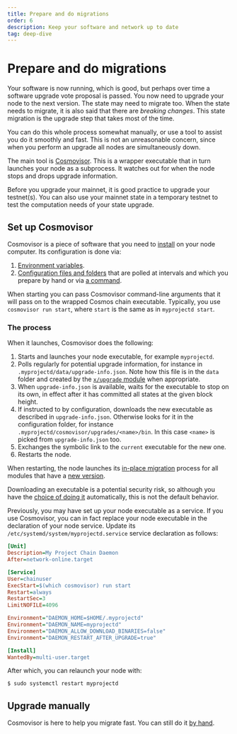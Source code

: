 ```yaml
---
title: Prepare and do migrations
order: 6
description: Keep your software and network up to date
tag: deep-dive
---
```


# Prepare and do migrations

Your software is now running, which is good, but perhaps over time a software upgrade vote proposal is passed. You now need to upgrade your node to the next version. The state may need to migrate too. When the state needs to migrate, it is also said that there are _breaking changes_. This state migration is the upgrade step that takes most of the time.

You can do this whole process somewhat manually, or use a tool to assist you do it smoothly and fast. This is not an unreasonable concern, since when you perform an upgrade all nodes are simultaneously down.

The main tool is [Cosmovisor](https://docs.cosmos.network/main/run-node/cosmovisor.html). This is a wrapper executable that in turn launches your node as a subprocess. It watches out for when the node stops and drops upgrade information.

Before you upgrade your mainnet, it is good practice to upgrade your testnet(s). You can also use your mainnet state in a temporary testnet to test the computation needs of your state upgrade.

<!-- TODO at which versions does the below apply? Anyway we want to use the latest advised way -->

## Set up Cosmovisor

Cosmovisor is a piece of software that you need to [install](https://docs.cosmos.network/main/run-node/cosmovisor.html#installation) on your node computer. Its configuration is done via:

1. [Environment variables](https://docs.cosmos.network/main/run-node/cosmovisor.html#command-line-arguments-and-environment-variables).
2. [Configuration files and folders](https://docs.cosmos.network/main/run-node/cosmovisor.html#folder-layout) that are polled at intervals and which you prepare by hand or via [a command](https://dodocs.cosmos.network/mainun-node/cosmovisor.html#initialization).

When starting you can pass Cosmovisor command-line arguments that it will pass on to the wrapped Cosmos chain executable. Typically, you use `cosmovisor run start`, where `start` is the same as in `myprojectd start`.

### The process

When it launches, Cosmovisor does the following:

1. Starts and launches your node executable, for example `myprojectd`.
2. Polls regularly for potential upgrade information, for instance in `.myprojectd/data/upgrade-info.json`. Note how this file is in the `data` folder and created by the [`x/upgrade` module](https://docs.cosmos.network/main/building-modules/upgrade.html) when appropriate.
3. When `upgrade-info.json` is available, waits for the executable to stop on its own, in effect after it has committed all states at the given block height.
4. If instructed to by configuration, downloads the new executable as described in `upgrade-info.json`. Otherwise looks for it in the configuration folder, for instance `.myprojectd/cosmovisor/upgrades/<name>/bin`. In this case `<name>` is picked from `upgrade-info.json` too.
5. Exchanges the symbolic link to the `current` executable for the new one.
6. Restarts the node.

When restarting, the node launches its [in-place migration](https://docs.cosmos.network/main/core/upgrade.html) process for all modules that have a [new version](https://dodocs.cosmos.network/mainore/upgrade.html#tracking-module-versions).

Downloading an executable is a potential security risk, so although you have the [choice of doing it](https://docs.cosmos.network/main/run-node/cosmovisor.html#auto-download) automatically, this is not the default behavior.

Previously, you may have set up your node executable as a service. If you use Cosmovisor, you can in fact replace your node executable in the declaration of your node service. Update its ``/etc/systemd/system/myprojectd.service`` service declaration as follows:

```ini
[Unit]
Description=My Project Chain Daemon
After=network-online.target

[Service]
User=chainuser
ExecStart=$(which cosmovisor) run start
Restart=always
RestartSec=3
LimitNOFILE=4096

Environment="DAEMON_HOME=$HOME/.myprojectd"
Environment="DAEMON_NAME=myprojectd"
Environment="DAEMON_ALLOW_DOWNLOAD_BINARIES=false"
Environment="DAEMON_RESTART_AFTER_UPGRADE=true"

[Install]
WantedBy=multi-user.target
```

After which, you can relaunch your node with:

```sh
$ sudo systemctl restart myprojectd
```

## Upgrade manually

Cosmovisor is here to help you migrate fast. You can still do it [by hand](https://hub.cosmos.network/main/hub-tutorials/upgrade-node.html#manual-software-upgrade).
